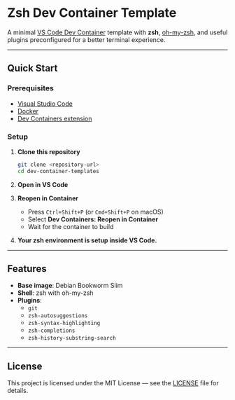# Zsh Dev Container Template

A minimal [VS Code Dev Container](https://code.visualstudio.com/docs/devcontainers/containers) template with **zsh**, [oh-my-zsh](https://ohmyz.sh), and useful plugins preconfigured for a better terminal experience.

---

## Quick Start

### Prerequisites

* [Visual Studio Code](https://code.visualstudio.com/)
* [Docker](https://www.docker.com/get-started)
* [Dev Containers extension](https://marketplace.visualstudio.com/items?itemName=ms-vscode-remote.remote-containers)

### Setup

1. **Clone this repository**

   ```bash
   git clone <repository-url>
   cd dev-container-templates
   ```

2. **Open in VS Code**

3. **Reopen in Container**

   * Press `Ctrl+Shift+P` (or `Cmd+Shift+P` on macOS)
   * Select **Dev Containers: Reopen in Container**
   * Wait for the container to build

4. **Your zsh environment is setup inside VS Code.**

---

## Features

* **Base image**: Debian Bookworm Slim
* **Shell**: zsh with oh-my-zsh
* **Plugins**:
  * `git`
  * `zsh-autosuggestions`
  * `zsh-syntax-highlighting`
  * `zsh-completions`
  * `zsh-history-substring-search`

---

## License

This project is licensed under the MIT License — see the [LICENSE](LICENSE) file for details.
